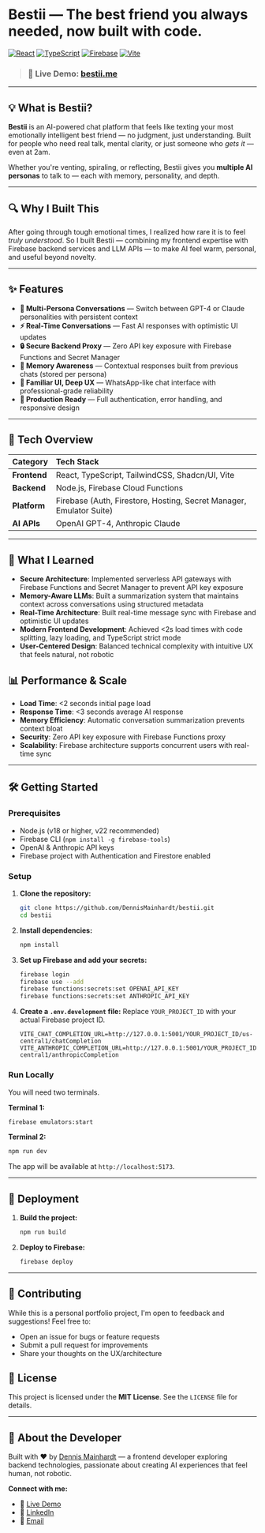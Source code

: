 # Bestii — The best friend you always needed, now built with code.

[![React](https://img.shields.io/badge/React-20232A?style=for-the-badge&logo=react&logoColor=61DAFB)](https://reactjs.org/)
[![TypeScript](https://img.shields.io/badge/TypeScript-007ACC?style=for-the-badge&logo=typescript&logoColor=white)](https://www.typescriptlang.org/)
[![Firebase](https://img.shields.io/badge/Firebase-FFCA28?style=for-the-badge&logo=firebase&logoColor=black)](https://firebase.google.com/)
[![Vite](https://img.shields.io/badge/Vite-646CFF?style=for-the-badge&logo=vite&logoColor=white)](https://vitejs.dev/)

> ### 🧠 **Live Demo: [bestii.me](https://bestii.me)**

---

## 💡 What is Bestii?

**Bestii** is an AI-powered chat platform that feels like texting your most emotionally intelligent best friend — no judgment, just understanding. Built for people who need real talk, mental clarity, or just someone who _gets it_ — even at 2am.

Whether you're venting, spiraling, or reflecting, Bestii gives you **multiple AI personas** to talk to — each with memory, personality, and depth.

---

## 🔍 Why I Built This

After going through tough emotional times, I realized how rare it is to feel _truly understood_. So I built Bestii — combining my frontend expertise with Firebase backend services and LLM APIs — to make AI feel warm, personal, and useful beyond novelty.

---

## ✨ Features

- **💬 Multi-Persona Conversations** — Switch between GPT-4 or Claude personalities with persistent context
- **⚡ Real-Time Conversations** — Fast AI responses with optimistic UI updates
- **🔒 Secure Backend Proxy** — Zero API key exposure with Firebase Functions and Secret Manager
- **🧠 Memory Awareness** — Contextual responses built from previous chats (stored per persona)
- **📱 Familiar UI, Deep UX** — WhatsApp-like chat interface with professional-grade reliability
- **🎯 Production Ready** — Full authentication, error handling, and responsive design

---

## 🧰 Tech Overview

| Category     | Tech Stack                                                          |
| :----------- | :------------------------------------------------------------------ |
| **Frontend** | React, TypeScript, TailwindCSS, Shadcn/UI, Vite                     |
| **Backend**  | Node.js, Firebase Cloud Functions                                   |
| **Platform** | Firebase (Auth, Firestore, Hosting, Secret Manager, Emulator Suite) |
| **AI APIs**  | OpenAI GPT-4, Anthropic Claude                                      |

---

## 🧠 What I Learned

- **Secure Architecture**: Implemented serverless API gateways with Firebase Functions and Secret Manager to prevent API key exposure
- **Memory-Aware LLMs**: Built a summarization system that maintains context across conversations using structured metadata
- **Real-Time Architecture**: Built real-time message sync with Firebase and optimistic UI updates
- **Modern Frontend Development**: Achieved <2s load times with code splitting, lazy loading, and TypeScript strict mode
- **User-Centered Design**: Balanced technical complexity with intuitive UX that feels natural, not robotic

## 📊 Performance & Scale

- **Load Time**: <2 seconds initial page load
- **Response Time**: <3 seconds average AI response
- **Memory Efficiency**: Automatic conversation summarization prevents context bloat
- **Security**: Zero API key exposure with Firebase Functions proxy
- **Scalability**: Firebase architecture supports concurrent users with real-time sync

---

## 🛠️ Getting Started

### Prerequisites

- Node.js (v18 or higher, v22 recommended)
- Firebase CLI (`npm install -g firebase-tools`)
- OpenAI & Anthropic API keys
- Firebase project with Authentication and Firestore enabled

### Setup

1.  **Clone the repository:**

    ```bash
    git clone https://github.com/DennisMainhardt/bestii.git
    cd bestii
    ```

2.  **Install dependencies:**

    ```bash
    npm install
    ```

3.  **Set up Firebase and add your secrets:**

    ```bash
    firebase login
    firebase use --add
    firebase functions:secrets:set OPENAI_API_KEY
    firebase functions:secrets:set ANTHROPIC_API_KEY
    ```

4.  **Create a `.env.development` file:**
    Replace `YOUR_PROJECT_ID` with your actual Firebase project ID.
    ```env
    VITE_CHAT_COMPLETION_URL=http://127.0.0.1:5001/YOUR_PROJECT_ID/us-central1/chatCompletion
    VITE_ANTHROPIC_COMPLETION_URL=http://127.0.0.1:5001/YOUR_PROJECT_ID/us-central1/anthropicCompletion
    ```

### Run Locally

You will need two terminals.

**Terminal 1:**

```bash
firebase emulators:start
```

**Terminal 2:**

```bash
npm run dev
```

The app will be available at `http://localhost:5173`.

---

## 🚀 Deployment

1.  **Build the project:**

    ```bash
    npm run build
    ```

2.  **Deploy to Firebase:**
    ```bash
    firebase deploy
    ```

---

## 🤝 Contributing

While this is a personal portfolio project, I'm open to feedback and suggestions! Feel free to:

- Open an issue for bugs or feature requests
- Submit a pull request for improvements
- Share your thoughts on the UX/architecture

## 📄 License

This project is licensed under the **MIT License**. See the `LICENSE` file for details.

---

## 🎯 About the Developer

Built with ❤️ by [Dennis Mainhardt](https://github.com/DennisMainhardt) — a frontend developer exploring backend technologies, passionate about creating AI experiences that feel human, not robotic.

**Connect with me:**

- 🚀 [Live Demo](https://bestii.me)
- 💼 [LinkedIn](https://linkedin.com/in/dennismainhardt)
- 📧 [Email](mailto:dennis.mainhardt@gmail.com)
